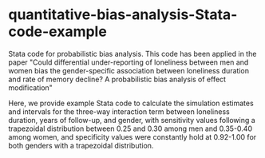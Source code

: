 # quantitative-bias-analysis-Stata-code-example

Stata code for probabilistic bias analysis. 
This code has been applied in the paper "Could differential under-reporting of loneliness between men and women bias the gender-specific association between loneliness duration and rate of memory decline? A probabilistic bias analysis of effect modification"

Here, we provide example Stata code to calculate the simulation estimates and intervals for the three-way interaction term between loneliness duration, years of follow-up, and gender, with sensitivity values following a trapezoidal distribution between 0.25 and 0.30 among men and 0.35-0.40 among women, and specificity values were constantly hold at 0.92-1.00 for both genders with a trapezoidal distribution.
